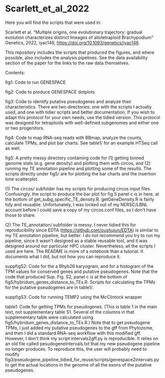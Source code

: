 # Scarlett_et_al_2022
Here you will find the scripts that were used in: 

Scarlett et al. "Multiple origins, one evolutionary trajectory: gradual evolution characterizes distinct lineages of allotetraploid Brachypodium" Genetics, 2022, iyac146, https://doi.org/10.1093/genetics/iyac146. 

This repository includes the scripts that produced the figures, and where possible, also includes the analysis pipelines. See the data availability section of the paper for the links to the raw data themselves.

Contents:

fig1: Code to run GENESPACE

fig2: Code to produce GENESPACE dotplots

fig3: Code to identify putative pseudogenes and analyze their characteristics. There are two directories: one with the scripts I actually used, and one with tidier scripts and better documentation. If you wish to adapt this protocol for your own needs, use the tidied version. This protocol was designed for tetraploids with well-defined subgenomes and either one or two progenitors.

fig4: Code to map RNA-seq reads with BBmap, analyze the counts, calculate TPMs, and plot bar charts. See table1/ for an example HTSeq call as well. 

fig5: A pretty messy directory containing code for (1) getting binned genome stats (e.g. gene density) and plotting them with circos, and (2) running my TE annotation pipeline and plotting some of the results. The scripts directly under fig5/ are for plotting the bar charts and the insertion time scatterplot. 

  (1) The circos/ subfolder has my scripts for producing circos input files. Confusingly, the script to produce the bar plot for fig 5 panel c is in here, at the bottom of get_subg_specific_TE_density.R. getGeneDensity.R is fairly tidy and reusable. Unfortunately, I was locked out of my NERSC/LBNL account before I could save a copy of my circos.conf files, so I don't have those to share.
  
  (2) The TE_annotation/ subfolder is messy. I never tidied this for reproducibility since EDTA (https://github.com/oushujun/EDTA) is similar to my TE annotation pipeline, but better. I do not recommend you try to run my pipeline, since it wasn't designed as a stable reusable tool, and it was designed around our particular HPC cluster. Nevertheless, all the scripts I used are here. The README is more of a notebook than a tutorial. It documents what I did, but not how you can reproduce it. 

suppfigS2: Code for the a Bhyb26 karyogram, and for a histogram of the TPM values for conserved genes and putative pseudogenes. Note that the code that produced Sup. Fig. S2, panel c is at the bottom of fig5/hybridum_genes_distance_to_TEs.R. Scripts for calculating the TPMs for the putative pseudogenes are in table1/. 

suppfigS3: Code for running TEMP2 using the McClintock wrapper

table1: Code for getting TPMs for pseudogenes. (This is table 1 in the main text, not supplementary table S1. Several of the columns in that supplementary table were calculated using fig5/hybridum_genes_distance_to_TEs.R.) Note that  to get pseudogene TPMs, I just added my putative pseudogenes to the gff from Phytozome, and then I did a standard RNA-seq workflow with this modified gff. However, I don't think my script intervals2gff.py is reproducible. It relies on an old file called pesudogeneIntervals.txt that my new pseudogene pipeline no longer produces. To reproduce this, the user will probably need to modify fig3/pseudogene_pipeline_tidied_for_reuse/scripts/genespace2intervals.py to get the actual locations in the genome of all the exons of the putative pseudogenes. 
